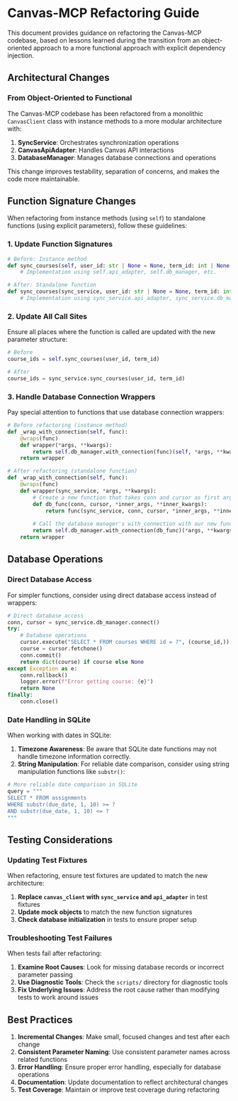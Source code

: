 # Canvas-MCP Refactoring Guide

This document provides guidance on refactoring the Canvas-MCP codebase, based on lessons learned during the transition from an object-oriented approach to a more functional approach with explicit dependency injection.

## Architectural Changes

### From Object-Oriented to Functional

The Canvas-MCP codebase has been refactored from a monolithic `CanvasClient` class with instance methods to a more modular architecture with:

1. **SyncService**: Orchestrates synchronization operations
2. **CanvasApiAdapter**: Handles Canvas API interactions
3. **DatabaseManager**: Manages database connections and operations

This change improves testability, separation of concerns, and makes the code more maintainable.

## Function Signature Changes

When refactoring from instance methods (using `self`) to standalone functions (using explicit parameters), follow these guidelines:

### 1. Update Function Signatures

```python
# Before: Instance method
def sync_courses(self, user_id: str | None = None, term_id: int | None = -1) -> list[int]:
    # Implementation using self.api_adapter, self.db_manager, etc.

# After: Standalone function
def sync_courses(sync_service, user_id: str | None = None, term_id: int | None = -1) -> list[int]:
    # Implementation using sync_service.api_adapter, sync_service.db_manager, etc.
```

### 2. Update All Call Sites

Ensure all places where the function is called are updated with the new parameter structure:

```python
# Before
course_ids = self.sync_courses(user_id, term_id)

# After
course_ids = sync_service.sync_courses(user_id, term_id)
```

### 3. Handle Database Connection Wrappers

Pay special attention to functions that use database connection wrappers:

```python
# Before refactoring (instance method)
def _wrap_with_connection(self, func):
    @wraps(func)
    def wrapper(*args, **kwargs):
        return self.db_manager.with_connection(func)(self, *args, **kwargs)
    return wrapper

# After refactoring (standalone function)
def _wrap_with_connection(self, func):
    @wraps(func)
    def wrapper(sync_service, *args, **kwargs):
        # Create a new function that takes conn and cursor as first arguments
        def db_func(conn, cursor, *inner_args, **inner_kwargs):
            return func(sync_service, conn, cursor, *inner_args, **inner_kwargs)
        
        # Call the database manager's with_connection with our new function
        return self.db_manager.with_connection(db_func)(*args, **kwargs)
    return wrapper
```

## Database Operations

### Direct Database Access

For simpler functions, consider using direct database access instead of wrappers:

```python
# Direct database access
conn, cursor = sync_service.db_manager.connect()
try:
    # Database operations
    cursor.execute("SELECT * FROM courses WHERE id = ?", (course_id,))
    course = cursor.fetchone()
    conn.commit()
    return dict(course) if course else None
except Exception as e:
    conn.rollback()
    logger.error(f"Error getting course: {e}")
    return None
finally:
    conn.close()
```

### Date Handling in SQLite

When working with dates in SQLite:

1. **Timezone Awareness**: Be aware that SQLite date functions may not handle timezone information correctly.
2. **String Manipulation**: For reliable date comparison, consider using string manipulation functions like `substr()`:

```python
# More reliable date comparison in SQLite
query = """
SELECT * FROM assignments
WHERE substr(due_date, 1, 10) >= ?
AND substr(due_date, 1, 10) <= ?
"""
```

## Testing Considerations

### Updating Test Fixtures

When refactoring, ensure test fixtures are updated to match the new architecture:

1. **Replace `canvas_client` with `sync_service` and `api_adapter`** in test fixtures
2. **Update mock objects** to match the new function signatures
3. **Check database initialization** in tests to ensure proper setup

### Troubleshooting Test Failures

When tests fail after refactoring:

1. **Examine Root Causes**: Look for missing database records or incorrect parameter passing
2. **Use Diagnostic Tools**: Check the `scripts/` directory for diagnostic tools
3. **Fix Underlying Issues**: Address the root cause rather than modifying tests to work around issues

## Best Practices

1. **Incremental Changes**: Make small, focused changes and test after each change
2. **Consistent Parameter Naming**: Use consistent parameter names across related functions
3. **Error Handling**: Ensure proper error handling, especially for database operations
4. **Documentation**: Update documentation to reflect architectural changes
5. **Test Coverage**: Maintain or improve test coverage during refactoring
